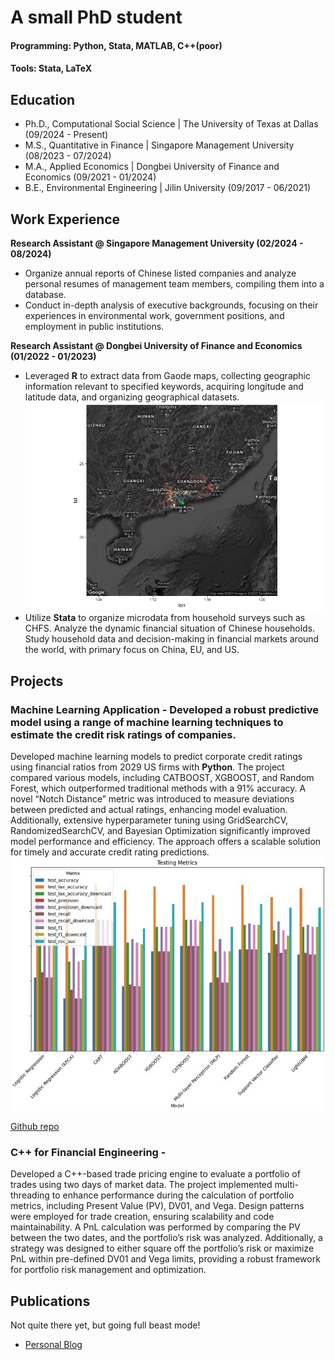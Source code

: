 # A small PhD student

#### Programming: Python, Stata, MATLAB, C++(poor)
#### Tools: Stata, LaTeX

## Education
- Ph.D., Computational Social Science | The University of Texas at Dallas (09/2024 - Present)
- M.S., Quantitative in Finance	      | Singapore Management University (08/2023 - 07/2024)	 		
- M.A., Applied Economics	            | Dongbei University of Finance and Economics (09/2021 - 01/2024)	
- B.E., Environmental Engineering     | Jilin University (09/2017 - 06/2021)

## Work Experience
**Research Assistant @ Singapore Management University (02/2024 - 08/2024)**
- Organize annual reports of Chinese listed companies and analyze personal resumes of management team members, compiling them into a database.
- Conduct in-depth analysis of executive backgrounds, focusing on their experiences in environmental work, government positions, and employment in public institutions.

**Research Assistant @ Dongbei University of Finance and Economics (01/2022 - 01/2023)**
- Leveraged **R** to extract data from Gaode maps, collecting geographic information relevant to specified keywords, acquiring longitude and latitude data, and organizing geographical datasets.
![mapimage](/assets/img/Geoinfo.jpg)
- Utilize **Stata** to organize microdata from household surveys such as CHFS. Analyze the dynamic financial situation of Chinese households. Study household data and decision-making in financial markets around the world, with primary focus on China, EU, and US.

## Projects
### Machine Learning Application - Developed a robust predictive model using a range of machine learning techniques to estimate the credit risk ratings of companies.

Developed machine learning models to predict corporate credit ratings using financial ratios from 2029 US firms with **Python**. The project compared various models, including CATBOOST, XGBOOST, and Random Forest, which outperformed traditional methods with a 91% accuracy. A novel “Notch Distance” metric was introduced to measure deviations between predicted and actual ratings, enhancing model evaluation. Additionally, extensive hyperparameter tuning using GridSearchCV, RandomizedSearchCV, and Bayesian Optimization significantly improved model performance and efficiency. The approach offers a scalable solution for timely and accurate credit rating predictions.
![comparation](/assets/img/qf624.jpg)
      
[Github repo](https://github.com/agarwgou/MachineLearningApplication)


### C++ for Financial Engineering - 
Developed a C++-based trade pricing engine to evaluate a portfolio of trades using two days of market data. The project implemented multi-threading to enhance performance during the calculation of portfolio metrics, including Present Value (PV), DV01, and Vega. Design patterns were employed for trade creation, ensuring scalability and code maintainability. A PnL calculation was performed by comparing the PV between the two dates, and the portfolio’s risk was analyzed. Additionally, a strategy was designed to either square off the portfolio’s risk or maximize PnL within pre-defined DV01 and Vega limits, providing a robust framework for portfolio risk management and optimization.


## Publications
Not quite there yet, but going full beast mode!

- [Personal Blog](https://medium.com/@chunxue.yu.2023)
